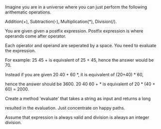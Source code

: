 Imagine you are in a universe where you can just perform the following arithematic operations. 

Addition(+), Subtraction(-), Multiplication(*), Division(/). 

You are given given a postfix expression. Postfix expression is where operands come after operator. 

Each operator and operand are seperated by a space. You need to evaluate the expression.

For example: 25 45 + is equivalent of 25 + 45, hence the answer would be 70. 

Instead if you are given 20 40 + 60 *, it is equivalent of (20+40) * 60, 

hence the answer should be 3600. 20 40 60 + * is equivalent of 20 * (40 + 60) = 2000.

Create a method 'evaluate' that takes a string as input and returns a long 

resulted in the evaluation. Just concentrate on happy paths.
 
 Assume that expression is always valid and division is always an integer division.